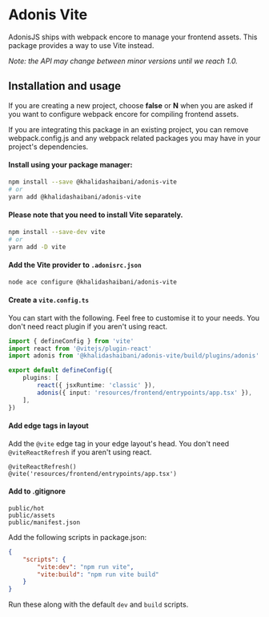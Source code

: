 # Adonis Vite

AdonisJS ships with webpack encore to manage your frontend assets. This package provides a way to use Vite instead.

_Note: the API may change between minor versions until we reach 1.0._

## Installation and usage

If you are creating a new project, choose **false** or **N** when you are asked if you want to configure webpack encore for compiling frontend assets.

If you are integrating this package in an existing project, you can remove webpack.config.js and any webpack related packages you may have in your project's dependencies.

#### Install using your package manager:

```sh
npm install --save @khalidashaibani/adonis-vite
# or
yarn add @khalidashaibani/adonis-vite
```

#### Please note that you need to install Vite separately.

```sh
npm install --save-dev vite
# or
yarn add -D vite
```

#### Add the Vite provider to `.adonisrc.json`

```sh
node ace configure @khalidashaibani/adonis-vite
```

#### Create a `vite.config.ts`

You can start with the following. Feel free to customise it to your needs. You don't need react plugin if you aren't using react.

```ts
import { defineConfig } from 'vite'
import react from '@vitejs/plugin-react'
import adonis from '@khalidashaibani/adonis-vite/build/plugins/adonis'

export default defineConfig({
	plugins: [
		react({ jsxRuntime: 'classic' }),
		adonis({ input: 'resources/frontend/entrypoints/app.tsx' }),
	],
})
```

#### Add edge tags in layout

Add the `@vite` edge tag in your edge layout's head. You don't need `@viteReactRefresh` if you aren't using react.

```edge
@viteReactRefresh()
@vite('resources/frontend/entrypoints/app.tsx')
```

#### Add to .gitignore

```
public/hot
public/assets
public/manifest.json
```

Add the following scripts in package.json:

```json
{
	"scripts": {
		"vite:dev": "npm run vite",
		"vite:build": "npm run vite build"
	}
}
```

Run these along with the default `dev` and `build` scripts.
